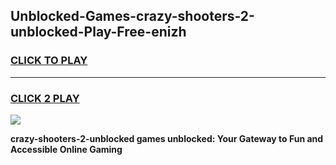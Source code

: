 
## Unblocked-Games-crazy-shooters-2-unblocked-Play-Free-enizh
<h3>
<a href="https://premium76.site?title=crazy-shooters-2-unblocked&ref=12A">CLICK TO PLAY</a></h3>
<hr>

<h3>
<a href="https://premium76.site?title=crazy-shooters-2-unblocked&ref=12A">CLICK 2 PLAY</a>
  
</h3>

<a href="https://premium76.site?title=crazy-shooters-2-unblocked&ref=12A"><img src="https://clearcache.store/games.png"></a>


**crazy-shooters-2-unblocked games unblocked: Your Gateway to Fun and Accessible Online Gaming**
